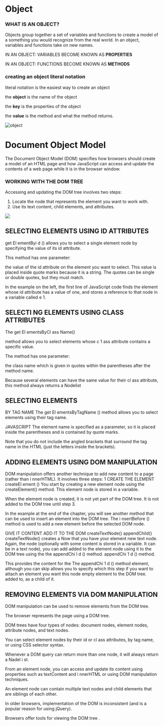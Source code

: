 # Object

### WHAT IS AN OBJECT? 
Objects group together a set of variables and functions to create a model 
of a something you would recognize from the real world. In an object, 
variables and functions take on new names.

IN AN OBJECT: VARIABLES BECOME 
KNOWN AS **PROPERTIES**

IN AN OBJECT: FUNCTIONS BECOME 
KNOWN AS **METHODS**

### creating an object literal notation 

literal notation is the easiest way to create an object

the **object** is the name of the object

the **key** is the properties of the object

the **value** is the method and what the method returns.

![object](https://miro.medium.com/max/1400/1*GA7toY-Y3a3l0nlewOxIAw.png)

# Document Object Model

The Document Object Model (DOM) specifies 
how browsers should create a model of an HTML 
page and how JavaScript can access and update the 
contents of a web page while it is in the browser window. 

### WORKING WITH THE DOM TREE 

Accessing and updating the DOM tree involves two steps: 

1. Locate the node that represents the element you want to work with. 
2. Use its text content, child elements, and attributes.

![](https://encrypted-tbn0.gstatic.com/images?q=tbn:ANd9GcT9GTdSC924I39i7NZHc-Tu0LN8zR-A7TCuGpPO393-1a1GxFRMNLGhe3b9tq00SY86B3Y&usqp=CAU)

## SELECTING ELEMENTS USING ID ATTRIBUTES 

get El ementByi d () allows you 
to select a single element node 
by specifying the value of its 
id attribute. 

This method has one parameter: 

the value of the id attribute on 
the element you want to select. 
This value is placed inside quote 
marks because it is a string. The 
quotes can be single or double 
quotes, but they must match. 

In the example on the left, the 
first line of JavaScript code finds 
the element whose id attribute 
has a value of one, and stores 
a reference to that node in a 
variable called e 1. 

## SELECTI NG ELEMENTS USING CLASS ATTRIBUTES 
The get El ementsByCl ass Name() 

method allows you to select 
elements whose c 1 ass attribute 
contains a specific value. 

The method has one parameter: 

the class name which is given 
in quotes within the parentheses 
after the method name. 

Because several elements can 
have the same value for their 
cl ass attribute, this method 
always returns a Nodelist

## SELECTING ELEMENTS 
BY TAG NAME 
The get El ementsByTagName () 
method allows you to select 
elements using their tag name. 

JAVASCRIPT 
The element name is specified 
as a parameter, so it is placed 
inside the parentheses and is 
contained by quote marks. 

Note that you do not include the 
angled brackets that surround 
the tag name in the HTML (just 
the letters inside the brackets). 

## ADDING ELEMENTS USING DOM MANIPULATION 

DOM manipulation offers another technique 
to add new content to a page (rather than 
i nnerHTML). It involves three steps: 
1 
CREATE THE ELEMENT 
createEl ement () 
You start by creating a new 
element node using the 
createElement() method. 
This element node is stored 
in a variable. 

When the element node is 
created, it is not yet part of the 
DOM tree. It is not added to 
the DOM tree until step 3. 

In the example at the end of the 
chapter, you will see another 
method that can be used to 
insert an element into the DOM 
tree. The i nsertBefore () 
method is used to add a new 
element before the selected 
DOM node. 

GIVE IT CONTENT ADD IT TO THE DOM 
createTextNode() appendChild() 
createTextNode() creates a Now that you have your element 
new text node. Again, the node (optionally with some content 
is stored in a variable. It can be in a text node), you can add 
added to the element node using it to the DOM tree using the 
the appendChi l d () method. appendChi 1 d () method. 

This provides the content for the The appendChi 1 d () method 
element, although you can skip allows you to specify which 
this step if you want to attach an element you want this node 
empty element to the DOM tree. added to, as a child of it. 

## REMOVING ELEMENTS VIA DOM MANIPULATION 
DOM manipulation can be used to remove 
elements from the DOM tree.


The browser represents the page using a DOM tree.

DOM trees have four types of nodes: document nodes, 
element nodes, attribute nodes, and text nodes. 

You can select element nodes by their id or cl ass 
attributes, by tag name, or using CSS selector syntax. 

Whenever a DOM query can return more than one 
node, it will always return a Nadel i st. 

From an element node, you can access and update its 
content using properties such as textContent and 
i nnerHTML or using DOM manipulation techniques. 

An element node can contain multiple text nodes and 
child elements that are siblings of each other. 

In older browsers, implementation of the DOM is 
inconsistent (and is a popular reason for using jQuery). 

Browsers offer tools for viewing the DOM tree . 
